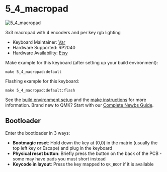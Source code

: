 # 5_4_macropad

![5_4_macropad](https://github.com/itsvar8/vial-qmk/assets/120035196/bbe42ad6-177b-405a-b880-26e5daa76587)

3x3 macropad with 4 encoders and per key rgb lighting

* Keyboard Maintainer: [Var](https://github.com/itsvar8)
* Hardware Supported: RP2040
* Hardware Availability: [Etsy](https://keeptyping.etsy.com/it/listing/1688938145/macropad-con-5-tasti-e-4-encoder)

Make example for this keyboard (after setting up your build environment):

    make 5_4_macropad:default

Flashing example for this keyboard:

    make 5_4_macropad:default:flash

See the [build environment setup](https://docs.qmk.fm/#/getting_started_build_tools) and the [make instructions](https://docs.qmk.fm/#/getting_started_make_guide) for more information. Brand new to QMK? Start with our [Complete Newbs Guide](https://docs.qmk.fm/#/newbs).

## Bootloader

Enter the bootloader in 3 ways:

* **Bootmagic reset**: Hold down the key at (0,0) in the matrix (usually the top left key or Escape) and plug in the keyboard
* **Physical reset button**: Briefly press the button on the back of the PCB - some may have pads you must short instead
* **Keycode in layout**: Press the key mapped to `QK_BOOT` if it is available
